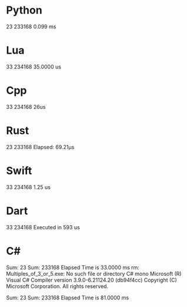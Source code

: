 # Python
23 233168
0.099 ms
 
# Lua
33      234168
35.0000 us
 
# Cpp
33
234168
26us
 
# Rust
23
233168
Elapsed: 69.21µs
 
# Swift
33 234168
1.25 us
 
# Dart
33
234168
Executed in 593 us
 
# C#
Sum: 23
Sum: 233168
Elapsed Time is 33.0000 ms
rm: Multiples_of_3_or_5.exe: No such file or directory
C# mono
Microsoft (R) Visual C# Compiler version 3.9.0-6.21124.20 (db94f4cc)
Copyright (C) Microsoft Corporation. All rights reserved.

Sum: 23
Sum: 233168
Elapsed Time is 81.0000 ms